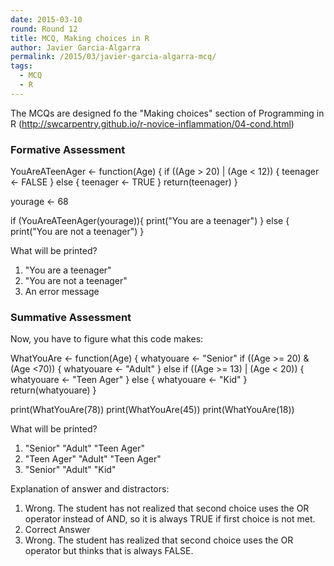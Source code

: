 ```yaml
---
date: 2015-03-10
round: Round 12
title: MCQ, Making choices in R
author: Javier Garcia-Algarra
permalink: /2015/03/javier-garcia-algarra-mcq/
tags:
  - MCQ
  - R
---
```


The MCQs are designed fo the "Making choices" section of Programming in R
(http://swcarpentry.github.io/r-novice-inflammation/04-cond.html)

### Formative Assessment

  YouAreATeenAger <- function(Age)
  {
    if ((Age > 20) | (Age < 12)) {
      teenager <- FALSE
    } else {
      teenager <- TRUE
    }
    return(teenager)
  }

  yourage <- 68

  if (YouAreATeenAger(yourage)){
    print("You are a teenager")
  } else {
    print("You are not a teenager")
  }



What will be printed?

1.  "You are a teenager"
2.  "You are not a teenager"
3.  An error message

### Summative Assessment

Now, you have to figure what this code makes:

  WhatYouAre <- function(Age)
  {
    whatyouare <- "Senior"
    if ((Age >= 20) & (Age <70)) {
      whatyouare <- "Adult"
    }
    else if ((Age >= 13) | (Age < 20)) {
      whatyouare <- "Teen Ager"
    } else {
      whatyouare <- "Kid"
    }
    return(whatyouare)
  }

  print(WhatYouAre(78))
  print(WhatYouAre(45))
  print(WhatYouAre(18))



What will be printed?

1.  "Senior" "Adult" "Teen Ager"
2.  "Teen Ager" "Adult" "Teen Ager"
3.  "Senior" "Adult" "Kid"

Explanation of answer and distractors:

1.  Wrong. The student has not realized that second choice uses the OR operator instead of AND, so it is always TRUE if first choice is not met.
2.  Correct Answer
3.  Wrong. The student has realized that second choice uses the OR operator but thinks that is always FALSE.

